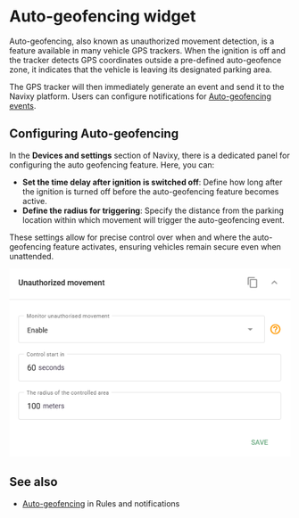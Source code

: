 # Auto-geofencing widget

Auto-geofencing, also known as unauthorized movement detection, is a feature available in many vehicle GPS trackers. When the ignition is off and the tracker detects GPS coordinates outside a pre-defined auto-geofence zone, it indicates that the vehicle is leaving its designated parking area.

The GPS tracker will then immediately generate an event and send it to the Navixy platform. Users can configure notifications for [Auto-geofencing events](https://squaregps.atlassian.net/wiki/spaces/USERDOCSOLD/pages/2909012515/Auto-geofencing+widget).

## Configuring Auto-geofencing

In the **Devices and settings** section of Navixy, there is a dedicated panel for configuring the auto geofencing feature. Here, you can:

* **Set the time delay after ignition is switched off**: Define how long after the ignition is turned off before the auto-geofencing feature becomes active.
* **Define the radius for triggering**: Specify the distance from the parking location within which movement will trigger the auto-geofencing event.

These settings allow for precise control over when and where the auto-geofencing feature activates, ensuring vehicles remain secure even when unattended.

![image-20241118-024806.png](attachments/image-20241118-024806.png)

## See also

* [Auto-geofencing](https://squaregps.atlassian.net/wiki/spaces/USERDOCSOLD/pages/2909012515/Auto-geofencing+widget) in Rules and notifications
